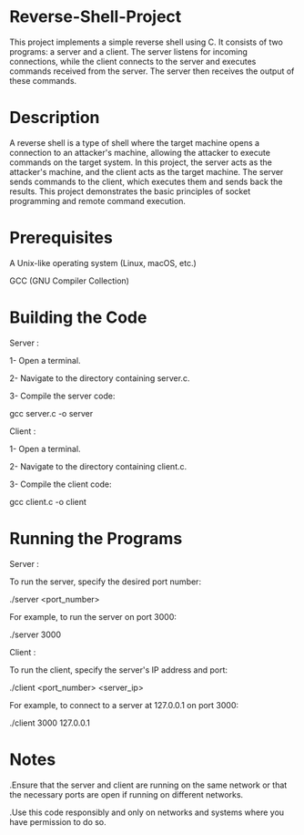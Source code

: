 # Reverse-Shell-Project
This project implements a simple reverse shell using C. It consists of two programs: a server and a client. 
The server listens for incoming connections, while the client connects to the server and executes commands received from the server. 
The server then receives the output of these commands.

# Description
A reverse shell is a type of shell where the target machine opens a connection to an attacker's machine, allowing the attacker to execute commands on the target system. In this project, the server acts as the attacker's machine, and the client acts as the target machine. The server sends commands to the client, which executes them and sends back the results. This project demonstrates the basic principles of socket programming and remote command execution.

# Prerequisites
A Unix-like operating system (Linux, macOS, etc.)

GCC (GNU Compiler Collection)

# Building the Code
Server :

1- Open a terminal.

2- Navigate to the directory containing server.c.

3- Compile the server code:

gcc server.c -o server

Client :

1- Open a terminal.

2- Navigate to the directory containing client.c.

3- Compile the client code:

gcc client.c -o client

# Running the Programs
Server :

To run the server, specify the desired port number:

./server <port_number>

For example, to run the server on port 3000:

./server 3000

Client :

To run the client, specify the server's IP address and port:

./client <port_number> <server_ip>

For example, to connect to a server at 127.0.0.1 on port 3000:

./client 3000 127.0.0.1

# Notes
.Ensure that the server and client are running on the same network or that the necessary ports are open if running on different networks.

.Use this code responsibly and only on networks and systems where you have permission to do so.
